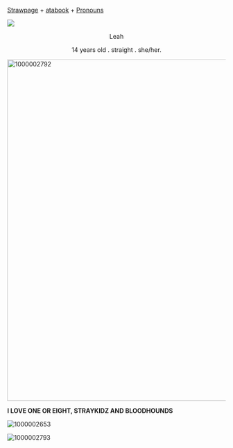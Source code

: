 [Strawpage](https://b100dh0unds2.straw.page) + [atabook](https://chr1stmas3ve1.atabook.org) + [Pronouns](https://en.pronouns.page/Leahisgoated)

![](https://komarev.com/ghpvc/?username=Leah-365&color=grey)
  <p align="center">Leah</p>
<p align="center">14 years old . straight . she/her. </p>

<img width="999" height="789" alt="1000002792" src="https://github.com/user-attachments/assets/2eae9a5a-5853-43ee-a92d-3510ed67a3be" />

**I LOVE ONE OR EIGHT, STRAYKIDZ AND BLOODHOUNDS**

![1000002653](https://github.com/user-attachments/assets/dc181f19-b475-4f41-bab5-0f50124c297e)


![1000002793](https://github.com/user-attachments/assets/ed88997d-a03a-4359-817d-f8ffcb096c91)



